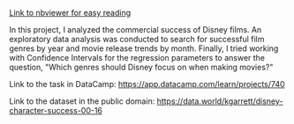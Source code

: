 [Link to nbviewer for easy reading](https://nbviewer.org/github/Gobberz/Data-Camp-Projects-Data-Analysis-/blob/main/Disney%20Movies%20and%20Box%20Office%20Success/Disney_box_office.ipynb)

In this project, I analyzed the commercial success of Disney films. An exploratory data analysis was conducted to search for successful film genres by year and movie release trends by month. Finally, I tried working with Confidence Intervals for the regression parameters to answer the question, "Which genres should Disney focus on when making movies?"

Link to the task in DataCamp: https://app.datacamp.com/learn/projects/740

Link to the dataset in the public domain: https://data.world/kgarrett/disney-character-success-00-16
